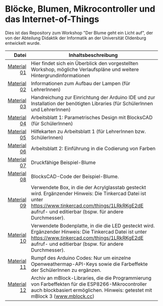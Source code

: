 # Blöcke, Blumen, Mikrocontroller und das Internet-of-Things

Dies ist das Repository zum Workshop "Der Blume geht ein Licht auf", der von der Abteilung Didaktik der Informatik an der Universität Oldenburg entwickelt wurde.

| Datei | Inhaltsbeschreibung |
| ------------: |---------------|
| [Material 01](/Material_01_Framework.pdf) | Hier findet sich ein Überblick den vorgestellten Workshop, mögliche Verlaufspläne und weitere Hintergrundinformationen |
| [Material 02](/Material_02_Handreichung_BlumeErstellen.pdf) | Informationen zum Aufbau der Lampen (für LehrerInnen) |
| [Material 03](/Material_03_Handreichung_Mikrocontroller.pdf) | Handreichung zur Einrichtung der Arduino IDE und zur Installation der benötigten Libraries (für SchülerInnen und LehrerInnen) |
| [Material 04](/Material_04_Arbeitsblatt1.pdf) | Arbeitsblatt 1: Parametrisches Design mit BlocksCAD (für SchülerInnen)  |
| [Material 05](/Material_05_Hilfekarten.pdf) |  Hilfekarten zu Arbeitsblatt 1 (für LehrerInnen bzw. SchülerInnen) |
| [Material 06](/Material_06_Arbeitsblatt2.pdf) | Arbeitsblatt 2: Einführung in die Codierung von Farben |
| [Material 07](/Material_07_Beispielblume.stl) | Druckfähige Beispiel-Blume  |
| [Material 08](/Material_08_Beispielblume_BlocksCAD_Code.xml) | BlocksCAD-Code der Beispiel-Blume. |
| [Material 09](/Material_09_Box.stl) | Verwendete Box, in die der Acrylglasstab gesteckt wird. Ergänzender Hinweis: Die Tinkercad Datei ist unter https://www.tinkercad.com/things/1LRkRKgE2dE aufruf- und editierbar (bspw. für andere Durchmesser). |
| [Material 10](/Material_10_Box_Bodenplatte.stl) |  Verwendete Bodenplatte, in die die LED gesteckt wird. Ergänzender Hinweis: Die Tinkercad Datei ist unter https://www.tinkercad.com/things/1LRkRKgE2dE aufruf- und editierbar (bspw. für andere Durchmesser). |
| [Material 11](/Material_11_ArduinoSketch.ino) | Rumpf des Arduino Codes: Nur um einzelne Openweathermap-API-Keys sowie die Farbeffekte der SchülerInnen zu ergänzen. |
| [Material 12](/Material_12_mBlock_extensions.zip) | Archiv an mBlock-Libraries, die die Programmierung von Farbeffekten für die ESP8266-Mikrocontroller auch blockbasiert ermöglichen. Hinweis: getestet mit mBlock 3 (www.mblock.cc)  |